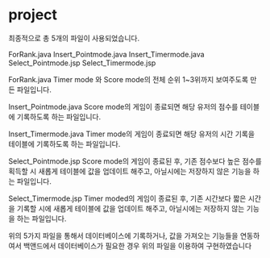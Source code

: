 # project

최종적으로 총 5개의 파일이 사용되었습니다.

ForRank.java 
Insert_Pointmode.java
Insert_Timermode.java
Select_Pointmode.jsp
Select_Timermode.jsp

ForRank.java
Timer mode 와 Score mode의 전체 순위 1~3위까지 보여주도록 만든 파일입니다.

Insert_Pointmode.java
Score mode의 게임이 종료되면 해당 유저의 점수를 테이블에 기록하도록 하는 파일입니다.

Insert_Timermode.java
Timer mode의 게임이 종료되면 해당 유저의 시간 기록을 테이블에 기록하도록 하는 파일입니다.

Select_Pointmode.jsp
Score mode의 게임이 종료된 후, 기존 점수보다 높은 점수를 획득할 시 새롭게 테이블에 값을 업데이트 해주고, 아닐시에는 저장하지 않은 기능을 하는 파일입니다.

Select_Timermode.jsp
Timer moded의 게임이 종료된 후, 기존 시간보다 짧은 시간을 기록할 시에 새롭게 테이블에 값을 업데이트 해주고, 아닐시에는 저장하지 않는 기능을 하는 파일입니다.

위의 5가지 파일을 통해서 데이터베이스에 기록하거나, 값을 가져오는 기능들을 연동하여서 백앤드에서 데이터베이스가 필요한 경우 위의 파일을 이용하여 구현하였습니다
